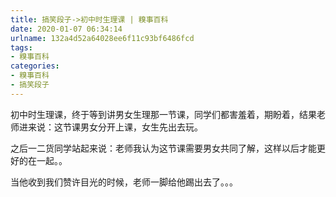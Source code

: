 ```yaml
---
title: 搞笑段子->初中时生理课 | 糗事百科
date: 2020-01-07 06:34:14
urlname: 132a4d52a64028ee6f11c93bf6486fcd
tags: 
- 糗事百科
categories:
- 糗事百科
- 搞笑段子
---
```

初中时生理课，终于等到讲男女生理那一节课，同学们都害羞着，期盼着，结果老师进来说：这节课男女分开上课，女生先出去玩。

之后一二货同学站起来说：老师我认为这节课需要男女共同了解，这样以后才能更好的在一起。。

当他收到我们赞许目光的时候，老师一脚给他踢出去了。。。



